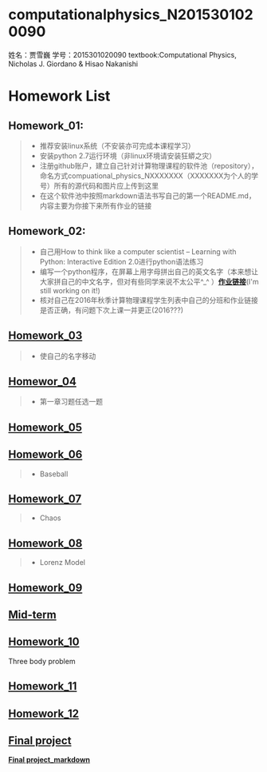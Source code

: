 # computationalphysics_N2015301020090
姓名：贾雪巍 学号：2015301020090
textbook:Computational Physics, Nicholas J. Giordano & Hisao Nakanishi


Homework List
=============

## Homework_01: 
> - 推荐安装linux系统（不安装亦可完成本课程学习）
> - 安装python 2.7运行环境（非linux环境请安装狂蟒之灾）
> - 注册github账户，建立自己针对计算物理课程的软件池（repository），命名方式compuational_physics_NXXXXXXX（XXXXXXX为个人的学号）所有的源代码和图片应上传到这里
> - 在这个软件池中按照markdown语法书写自己的第一个README.md，内容主要为你接下来所有作业的链接
## Homework_02:
> - 自己用How to think like a computer scientist – Learning with Python: Interactive Edition 2.0进行python语法练习
> - 编写一个python程序，在屏幕上用字母拼出自己的英文名字（本来想让大家拼自己的中文名字，但对有些同学来说不太公平^_^ ）[**作业链接**](https://github.com/jxw666/computationalphysics_N2015301020090/blob/master/jiaxuewei%20leisiwole.py)(I'm still working on it!)
> - 核对自己在2016年秋季计算物理课程学生列表中自己的分班和作业链接是否正确，有问题下次上课一并更正(2016???)
## [Homework_03](https://github.com/jxw666/computationalphysics_N2015301020090/blob/master/homework_03.md)
> - 使自己的名字移动
## [Homewor_04](https://github.com/jxw666/computationalphysics_N2015301020090/blob/master/ch1-1.4.md)
> - 第一章习题任选一题
## [Homework_05](https://github.com/jxw666/computationalphysics_N2015301020090/blob/master/ch2.md)
## [Homework_06](https://github.com/jxw666/computationalphysics_N2015301020090/blob/master/Baseball.md)
> - Baseball
## [Homework_07](https://github.com/jxw666/computationalphysics_N2015301020090/blob/master/Chaos.md)
> - Chaos
## [Homework_08](https://github.com/jxw666/computationalphysics_N2015301020090/blob/master/Ch3/lorenz.md)
> - Lorenz Model

## [Homework_09](https://github.com/jxw666/computationalphysics_N2015301020090/blob/master/homework8/Chapter_three_chaos_section3.7.md)
## [Mid-term](https://scratch.mit.edu/projects/185313150/#player)
## [Homework_10](https://github.com/jxw666/computationalphysics_N2015301020090/blob/master/ch4/The%20Three-Body%20Problem.md)
Three body problem
## [Homework_11](https://github.com/jxw666/computationalphysics_N2015301020090/blob/master/CH5/Electric%20Potentials%20.md)
## [Homework_12](https://github.com/jxw666/computationalphysics_N2015301020090/blob/master/ch6/Waves:%20The%20ideal%20Case.md)
## [Final project](https://github.com/jxw666/computationalphysics_N2015301020090/blob/master/final/Random%20Systems.md)
[**Final project_markdown**](https://github.com/jxw666/computationalphysics_N2015301020090/blob/master/final/Random%20Systems.md)


